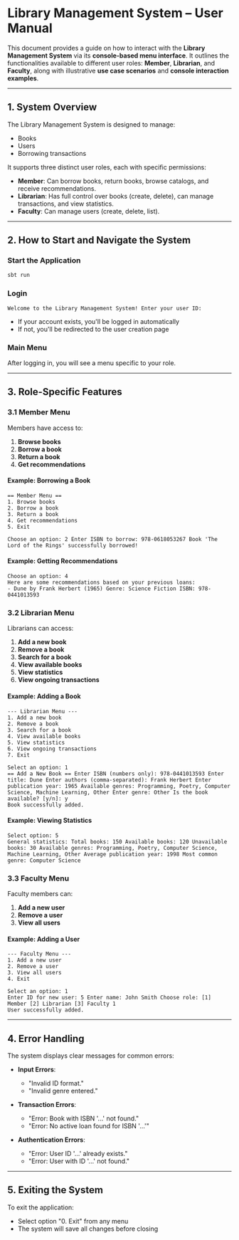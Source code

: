 
# Library Management System – User Manual

This document provides a guide on how to interact with the **Library Management System** via its **console-based menu interface**. It outlines the functionalities available to different user roles: **Member**, **Librarian**, and **Faculty**, along with illustrative **use case scenarios** and **console interaction examples**.

---

## 1. System Overview

The Library Management System is designed to manage:
- Books
- Users
- Borrowing transactions

It supports three distinct user roles, each with specific permissions:
- **Member**: Can borrow books, return books, browse catalogs, and receive recommendations.
- **Librarian**: Has full control over books (create, delete), can manage transactions, and view statistics.
- **Faculty**: Can manage users (create, delete, list).

---

## 2. How to Start and Navigate the System

### Start the Application

```bash
sbt run
```

### Login

```text
Welcome to the Library Management System! Enter your user ID:
```


- If your account exists, you'll be logged in automatically
- If not, you'll be redirected to the user creation page

### Main Menu
After logging in, you will see a menu specific to your role.

---

## 3. Role-Specific Features

### 3.1 Member Menu

Members have access to:

1. **Browse books**
2. **Borrow a book**
3. **Return a book**
4. **Get recommendations**

#### Example: Borrowing a Book

```text
== Member Menu ==
1. Browse books
2. Borrow a book
3. Return a book
4. Get recommendations
5. Exit

Choose an option: 2 Enter ISBN to borrow: 978-0618053267 Book 'The Lord of the Rings' successfully borrowed!
```

#### Example: Getting Recommendations

```text
Choose an option: 4
Here are some recommendations based on your previous loans:
- Dune by Frank Herbert (1965) Genre: Science Fiction ISBN: 978-0441013593
```

### 3.2 Librarian Menu

Librarians can access:

1. **Add a new book**
2. **Remove a book**
3. **Search for a book**
4. **View available books**
5. **View statistics**
6. **View ongoing transactions**

#### Example: Adding a Book

```text
--- Librarian Menu ---
1. Add a new book
2. Remove a book
3. Search for a book
4. View available books
5. View statistics
6. View ongoing transactions
7. Exit

Select an option: 1
== Add a New Book == Enter ISBN (numbers only): 978-0441013593 Enter title: Dune Enter authors (comma-separated): Frank Herbert Enter publication year: 1965 Available genres: Programming, Poetry, Computer Science, Machine Learning, Other Enter genre: Other Is the book available? [y/n]: y
Book successfully added.
```

#### Example: Viewing Statistics

```text
Select option: 5
General statistics: Total books: 150 Available books: 120 Unavailable books: 30 Available genres: Programming, Poetry, Computer Science, Machine Learning, Other Average publication year: 1998 Most common genre: Computer Science
```

### 3.3 Faculty Menu

Faculty members can:

1. **Add a new user**
2. **Remove a user**
3. **View all users**

#### Example: Adding a User

```text
--- Faculty Menu ---
1. Add a new user
2. Remove a user
3. View all users
4. Exit

Select an option: 1
Enter ID for new user: 5 Enter name: John Smith Choose role: [1] Member [2] Librarian [3] Faculty 1
User successfully added.
```

---

## 4. Error Handling

The system displays clear messages for common errors:

- **Input Errors**:
    - "Invalid ID format."
    - "Invalid genre entered."

- **Transaction Errors**:
    - "Error: Book with ISBN '...' not found."
    - "Error: No active loan found for ISBN '...'"

- **Authentication Errors**:
    - "Error: User ID '...' already exists."
    - "Error: User with ID '...' not found."

---

## 5. Exiting the System

To exit the application:
- Select option "0. Exit" from any menu
- The system will save all changes before closing
